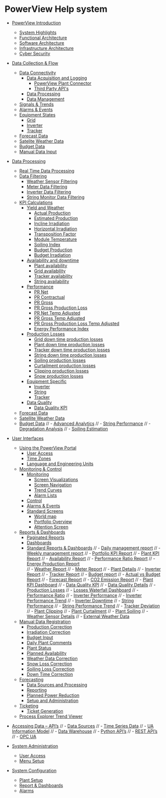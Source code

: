 # PowerView Help system

[](README.md)

- [PowerView Introduction](intro/README.md)
  - [System Highlights](intro/system_highlights.md)
  - [Functional Architecture](intro/functional_architecture.md)
  - [Software Architecture](intro/software_architecture.md)
  - [Infrastructure Architecture](intro/infrastructure_architecture.md)
  - [Cyber Security](intro/cyber_security.md)
- [Data Collection & Flow](data_collection/README.md)
  - [Data Connectivity](data_collection/connectivity/README.md)
    - [Data Acquisition and Logging](data_collection/connectivity/logging/README.md)
      - [PowerView Plant Connector](data_collection/connectivity/logging/plant_connector.md)
      - [Third Party API's](data_collection/connectivity/logging/third_party_APIs.md)
    - [Data Processing](data_collection/connectivity/processing.md)
    - [Data Management](data_collection/connectivity/management.md)
  - [Signals & Trends](data_collection/signals_trends.md)
  - [Alarms & Events](data_collection/alarms_and_events.md)
  - [Equipment States](data_collection/equipment_states/README.md)
    - [Grid](data_collection/equipment_states/grid.md)
    - [Inverter](data_collection/equipment_states/inverter.md)
    - [Tracker](data_collection/equipment_states/tracker.md)
  - [Forecast Data](data_collection/forecast_data.md)
  - [Satelite Weather Data](data_collection/satellite_weather_data.md)
  - [Budget Data](data_collection/budget_data.md)
  - [Manual Data Input](data_collection/manual_data_input.md)
- [Data Processing](data_processing/README.md)
  - [Real Time Data Processing](data_processing/real_time_data_processing.md)
  - [Data Filtering](data_processing/README.md)
    - [Weather Sensor Filtering](data_processing/weather_sensor_filtering.md)
    - [Meter Data Filtering](data_processing/meter_data_filtering.md)
    - [Inverter Data Filtering](data_processing/inverter_data_filtering.md)
    - [String Monitor Data Filtering](data_processing/string_monitor_data_filtering.md)
  - [KPI Calculations](data_processing/kpi/README.md)
    - [Yield and Weather](data_processing/kpi/yield_and_weather/README.md)
      - [Actual Production](data_processing/kpi/yield_and_weather/actual_production.md)
      - [Estimated Production](data_processing/kpi/yield_and_weather/estimated_production.md)
      - [Incline Irradiation](data_processing/kpi/yield_and_weather/incline_irradiation.md)
      - [Horizontal Irradiation](data_processing/kpi/yield_and_weather/horizontal_irradiation.md)
      - [Transposition Factor](data_processing/kpi/yield_and_weather/transposition_factor.md)
      - [Module Temperature](data_processing/kpi/yield_and_weather/module_temperature.md)
      - [Soiling Index](data_processing/kpi/yield_and_weather/soiling_index.md)
      - [Budget Production](data_processing/kpi/yield_and_weather/budget_production.md)
      - [Budget Irradiation](data_processing/kpi/yield_and_weather/budget_irradiation.md)
    - [Availability and downtime](data_processing/kpi/availability_and_downtime/README.md)
      - [Plant availability](data_processing/kpi/availability_and_downtime/plant_availability.md)
      - [Grid availability](data_processing/kpi/availability_and_downtime/grid_availability.md)
      - [Tracker availability](data_processing/kpi/availability_and_downtime/tracker_availability.md)
      - [String availability](data_processing/kpi/availability_and_downtime/string_availability.md)
    - [Performance](data_processing/kpi/performance/README.md)
      - [PR Net](data_processing/kpi/performance/pr_net.md)
      - [PR Contractual](data_processing/kpi/performance/pr_contractual.md)
      - [PR Gross](data_processing/kpi/performance/pr_gross.md)
      - [PR Gross Production Loss](data_processing/kpi/performance/pr_gross_production_loss.md)
      - [PR Net Temp Adjusted](data_processing/kpi/performance/pr_net_temp_adjusted.md)
      - [PR Gross Temp Adjusted](data_processing/kpi/performance/pr_gross_temp_adjusted.md)
      - [PR Gross Production Loss Temp Adjusted](data_processing/kpi/performance/pr_gross_production_loss_temp_adjusted.md)
      - [Energy Performance Index](data_processing/kpi/performance/energy_performance_index.md)
    - [Production Losses](data_processing/kpi/production_losses/README.md)
      - [Grid down time production losses](data_processing/kpi/production_losses/grid_down_time_production_losses.md)
      - [Plant down time production losses](data_processing/kpi/production_losses/plant_down_time_production_losses.md)
      - [Tracker down time production losses](data_processing/kpi/production_losses/tracker_down_time_production_losses.md)
      - [String down time production losses](data_processing/kpi/production_losses/string_down_time_production_losses.md)
      - [Soiling production losses](data_processing/kpi/production_losses/soiling_production_losses.md)
      - [Curtailment production losses](data_processing/kpi/production_losses/curtailment_production_losses.md)
      - [Clipping production losses](data_processing/kpi/production_losses/clipping_production_losses.md)
      - [Snow production losses](data_processing/kpi/production_losses/snow_production_losses.md)
    - [Equipment Specific](data_processing/kpi/equipment_specific/README.md)
      - [Inverter](data_processing/kpi/equipment_specific/inverter.md)
      - [String](data_processing/kpi/equipment_specific/string.md)
      - [Tracker](data_processing/kpi/equipment_specific/tracker.md)
    - [Data Quality](data_processing/kpi/data_quality/README.md)
      - [Data Quality KPI](data_processing/kpi/data_quality/data_quality_kpi.md)
  - [Forecast Data](data_processing/forecast_data.md)
  - [Satellite Weather Data](data_processing/satellite_weather_data.md)
  - [Budget Data](data_processing/budget_data.md)
//  - [Advanced Analytics](data_processing/advanced_analytics/README.md)
//    - [String Performance](data_processing/advanced_analytics/string_performance.md)
//    - [Degradation Analysis](data_processing/advanced_analytics/degradation_analysis.md)
//    - [Soiling Estimation](data_processing/advanced_analytics/soiling_estimation.md)

- [User Interfaces](User%20Interfaces/User%20Interfaces.md)
  - [Using the PowerView Portal](User%20Interfaces/Using%20the%20PowerView%20Portal/Using%20the%20PowerView%20Portal.md)
    - [User Access](User%20Interfaces/Using%20the%20PowerView%20Portal/User%20Access/User%20Access.md)
    - [Time Zones](User%20Interfaces/Using%20the%20PowerView%20Portal/Time%20Zones/Time%20Zones.md)
    - [Language and Engineering Units](User%20Interfaces/Using%20the%20PowerView%20Portal/Language%20and%20Engineering%20Units/Language%20and%20Engineering%20Units.md)
  - [Monitoring & Control](User%20Interfaces/Monitoring%20&%20Control/Monitoring%20&%20Control.md)
    - [Monitoring](User%20Interfaces/Monitoring%20&%20Control/Monitoring/Monitoring.md)
      - [Screen Visualizations](User%20Interfaces/Monitoring%20&%20Control/Monitoring/Screen%20Visualizations/Screen%20Visualizations.md)
      - [Screen Navigation](User%20Interfaces/Monitoring%20&%20Control/Monitoring/Screen%20Navigation/Screen%20Navigation.md)
      - [Trend Curves](User%20Interfaces/Monitoring%20&%20Control/Monitoring/Trend%20Curves/Trend%20Curves.md)
      - [Alarm Lists](User%20Interfaces/Monitoring%20&%20Control/Monitoring/Alarm%20Lists/Alarm%20Lists.md)
    - [Control](User%20Interfaces/Monitoring%20&%20Control/Control/Control.md)
    - [Alarms & Events](User%20Interfaces/Monitoring%20&%20Control/Alarms%20&%20Events/Alarms%20&%20Events.md)
    - [Standard Screens](User%20Interfaces/Monitoring%20&%20Control/Standard%20Screens/Standard%20Screens.md)
      - [World map](User%20Interfaces/Monitoring%20&%20Control/Standard%20Screens/World%20map/World%20map.md)
      - [Portfolio Overview](User%20Interfaces/Monitoring%20&%20Control/Standard%20Screens/Portfolio%20Overview/Portfolio%20Overview.md)
      - [Attention Screen](User%20Interfaces/Monitoring%20&%20Control/Standard%20Screens/Attention%20Screen/Attention%20Screen.md)
  - [Reports & Dashboards](User%20Interfaces/Reports%20&%20Dashboards/Reports%20&%20Dashboards.md)
    - [Paginated Reports](User%20Interfaces/Reports%20&%20Dashboards/Paginated%20Reports/Paginated%20Reports.md)
    - [Dashboards](User%20Interfaces/Reports%20&%20Dashboards/Dashboards/Dashboards.md)
    - [Standard Reports & Dashboards](User%20Interfaces/Reports%20&%20Dashboards/Standard%20Reports%20&%20Dashboards/Standard%20Reports%20&%20Dashboards.md)
//      - [Daily management report](User%20Interfaces/Reports%20&%20Dashboards/Standard%20Reports%20&%20Dashboards/Daily%20management%20report/Daily%20management%20report.md)
//      - [Weekly management report](User%20Interfaces/Reports%20&%20Dashboards/Standard%20Reports%20&%20Dashboards/Weekly%20management%20report/Weekly%20management%20report.md)
//      - [Portfolio KPI Report](User%20Interfaces/Reports%20&%20Dashboards/Standard%20Reports%20&%20Dashboards/Portfolio%20KPI%20Report/Portfolio%20KPI%20Report.md)
//      - [Plant KPI Report](User%20Interfaces/Reports%20&%20Dashboards/Standard%20Reports%20&%20Dashboards/Plant%20KPI%20Report/Plant%20KPI%20Report.md)
//      - [Availability Report](User%20Interfaces/Reports%20&%20Dashboards/Standard%20Reports%20&%20Dashboards/Availability%20Report/Availability%20Report.md)
//      - [Performance Ratio Report](User%20Interfaces/Reports%20&%20Dashboards/Standard%20Reports%20&%20Dashboards/Performance%20Ratio%20Report/Performance%20Ratio%20Report.md)
//      - [Energy Production Report](User%20Interfaces/Reports%20&%20Dashboards/Standard%20Reports%20&%20Dashboards/Energy%20Production%20Report/Energy%20Production%20Report.md)\
//      - [Weather Report](User%20Interfaces/Reports%20&%20Dashboards/Standard%20Reports%20&%20Dashboards/Weather%20Report/Weather%20Report.md)
//      - [Meter Report](User%20Interfaces/Reports%20&%20Dashboards/Standard%20Reports%20&%20Dashboards/Meter%20Report/Meter%20Report%20.md)
//      - [Plant Details](User%20Interfaces/Reports%20&%20Dashboards/Standard%20Reports%20&%20Dashboards/Plant%20Details/Plant%20Details.md)
//      - [Inverter Report](User%20Interfaces/Reports%20&%20Dashboards/Standard%20Reports%20&%20Dashboards/Inverter%20Report/Inverter%20Report.md)
//      - [Tracker Report](User%20Interfaces/Reports%20&%20Dashboards/Standard%20Reports%20&%20Dashboards/Tracker%20Report/Tracker%20Report.md)
//      - [Budget report](User%20Interfaces/Reports%20&%20Dashboards/Standard%20Reports%20&%20Dashboards/Budget%20report/Budget%20report.md)
//      - [Actual vs Budget Report](User%20Interfaces/Reports%20&%20Dashboards/Standard%20Reports%20&%20Dashboards/Actual%20vs%20Budget%20Report/Actual%20vs%20Budget%20Report.md)
//      - [Forecast Report](User%20Interfaces/Reports%20&%20Dashboards/Standard%20Reports%20&%20Dashboards/Forecast%20Report/Forecast%20Report.md)
//      - [CO2 Emission Report](User%20Interfaces/Reports%20&%20Dashboards/Standard%20Reports%20&%20Dashboards/CO2%20Emission%20Report/CO2%20Emission%20Report.md)
//      - [Plant KPI Dashboard](User%20Interfaces/Reports%20&%20Dashboards/Standard%20Reports%20&%20Dashboards/Plant%20KPI%20Dashboard/Plant%20KPI%20Dashboard.md)
//      - [Data Quality KPI](User%20Interfaces/Reports%20&%20Dashboards/Standard%20Reports%20&%20Dashboards/Data%20Quality%20KPI/Data%20Quality%20KPI.md)
//      - [Data Quality Details](User%20Interfaces/Reports%20&%20Dashboards/Standard%20Reports%20&%20Dashboards/Data%20Quality%20Details/Data%20Quality%20Details.md)
//      - [Production Losses](User%20Interfaces/Reports%20&%20Dashboards/Standard%20Reports%20&%20Dashboards/Production%20Losses/Production%20Losses.md)
//      - [Losses Waterfall Dashboard](User%20Interfaces/Reports%20&%20Dashboards/Standard%20Reports%20&%20Dashboards/Losses%20Waterfall%20Dashboard/Losses%20Waterfall%20Dashboard.md)
//      - [Performance Ratio](User%20Interfaces/Reports%20&%20Dashboards/Standard%20Reports%20&%20Dashboards/Performance%20Ratio/Performance%20Ratio.md)
//      - [Inverter Performance](User%20Interfaces/Reports%20&%20Dashboards/Standard%20Reports%20&%20Dashboards/Inverter%20Performance/Inverter%20Performance.md)
//      - [Inverter Performance Trend](User%20Interfaces/Reports%20&%20Dashboards/Standard%20Reports%20&%20Dashboards/Inverter%20Performance%20Trend/Inverter%20Performance%20Trend.md)
//      - [Inverter Downtime](User%20Interfaces/Reports%20&%20Dashboards/Standard%20Reports%20&%20Dashboards/Inverter%20Downtime/Inverter%20Downtime.md)
//      - [String Performance](User%20Interfaces/Reports%20&%20Dashboards/Standard%20Reports%20&%20Dashboards/String%20Performance/String%20Performance.md)
//      - [String Performance Trend](User%20Interfaces/Reports%20&%20Dashboards/Standard%20Reports%20&%20Dashboards/String%20Performance/String%20Performance.md)
//      - [Tracker Deviation](User%20Interfaces/Reports%20&%20Dashboards/Standard%20Reports%20&%20Dashboards/Tracker%20Deviation/Tracker%20Deviation.md)
//      - [Plant Clipping](User%20Interfaces/Reports%20&%20Dashboards/Standard%20Reports%20&%20Dashboards/Plant%20Clipping/Plant%20Clipping.md)
//      - [Plant Curtailment](User%20Interfaces/Reports%20&%20Dashboards/Standard%20Reports%20&%20Dashboards/Plant%20Curtailment/Plant%20Curtailment.md)
//      - [Plant Soiling](User%20Interfaces/Reports%20&%20Dashboards/Standard%20Reports%20&%20Dashboards/Plant%20Soiling/Plant%20Soiling.md)
//      - [Weather Sensor Details](User%20Interfaces/Reports%20&%20Dashboards/Standard%20Reports%20&%20Dashboards/Weather%20Sensor%20Details/Weather%20Sensor%20Details.md)
//      - [External Weather Data](User%20Interfaces/Reports%20&%20Dashboards/Standard%20Reports%20&%20Dashboards/External%20Weather%20Data/External%20Weather%20Data.md)
  - [Manual Data Registration](User%20Interfaces/Manual%20Data%20Registration/Manual%20Data%20Registration.md)
    - [Production Correction](User%20Interfaces/Manual%20Data%20Registration/Production%20Correction/Production%20Correction.md)
    - [Irradiation Correction](User%20Interfaces/Manual%20Data%20Registration/Irradiation%20Correction/Irradiation%20Correction.md)
    - [Budget Input](User%20Interfaces/Manual%20Data%20Registration/Budget%20Input/Budget%20Input.md)
    - [Daily Plant Comments](User%20Interfaces/Manual%20Data%20Registration/Daily%20Plant%20Comments/Daily%20Plant%20Comments.md)
    - [Plant Status](User%20Interfaces/Manual%20Data%20Registration/Plant%20Status/Plant%20Status.md)
    - [Planned Availability](User%20Interfaces/Manual%20Data%20Registration/Planned%20Availability/Planned%20Availability.md)
    - [Weather Data Correction](User%20Interfaces/Manual%20Data%20Registration/Weather%20Data%20Correction/Weather%20Data%20Correction.md)
    - [Snow Loss Correction](User%20Interfaces/Manual%20Data%20Registration/Snow%20Loss%20Correction/Snow%20Loss%20Correction.md)
    - [Soiling Loss Correction](User%20Interfaces/Manual%20Data%20Registration/Soiling%20Loss%20Correction/Soiling%20Loss%20Correction.md)
    - [Down Time Correction](User%20Interfaces/Manual%20Data%20Registration/Down%20Time%20Correction/Down%20Time%20Correction.md)
  - [Forecasting](User%20Interfaces/Forecasting/Forecasting.md)
    - [Data Sources and Processing](User%20Interfaces/Forecasting/Data%20Sources%20and%20Processing/Data%20Sources%20and%20Processing.md)
    - [Reporting](User%20Interfaces/Forecasting/Reporting/Reporting.md)
    - [Planned Power Reduction](User%20Interfaces/Forecasting/Planned%20Power%20Reduction/Planned%20Power%20Reduction.md)
    - [Setup and Administration](User%20Interfaces/Forecasting/Setup%20and%20Administration/Setup%20and%20Administration.md)
  - [Ticketing](User%20Interfaces/Ticketing/Ticketing.md)
    - [Ticket Generation](User%20Interfaces/Ticketing/Ticket%20Generation/Ticket%20Generation.md)
  - [Process Explorer Trend Viewer](User%20Interfaces/Process%20Explorer%20Trend%20Viewer/Process%20Explorer%20Trend%20Viewer.md)

- [Accessing Data – API’s](Accessing%20Data%20–%20API’s/Accessing%20Data%20–%20API’s.md)
//  - [Data Sources](Accessing%20Data%20–%20API’s/Data%20Sources/Data%20Sources.md)
//    - [Time Series Data](Accessing%20Data%20–%20API’s/Data%20Sources/Time%20Series%20Data/Time%20Series%20Data.md)
//    - [UA Information Model](Accessing%20Data%20–%20API’s/Data%20Sources/UA%20Information%20Model/UA%20Information%20Model.md)
//    - [Data Warehouse](Accessing%20Data%20–%20API’s/Data%20Sources/Data%20Warehouse/Data%20Warehouse.md)
//  - [Python API’s](Accessing%20Data%20–%20API’s/Python%20API’s/Python%20API’s.md)
//  - [REST API’s](Accessing%20Data%20–%20API’s/REST%20API’s/REST%20API’s.md)
//  - [OPC UA](Accessing%20Data%20–%20API’s/OPC%20UA/OPC%20UA.md)

- [System Administration](System%20Administration/System%20Administration.md)
  - [User Access](System%20Administration/User%20Access/User%20Access.md)
  - [Menu Setup](System%20Administration/Menu%20Setup/Menu%20Setup.md)

- [System Configuration](System%20Configuration/System%20Configuration.md)
  - [Plant Setup](System%20Configuration/Plant%20Setup/Plant%20Setup.md)
  - [Report & Dashboards](System%20Configuration/Report%20&%20Dashboards/Report%20&%20Dashboards.md)
  - [Alarms](System%20Configuration/Alarms/Alarms.md)
